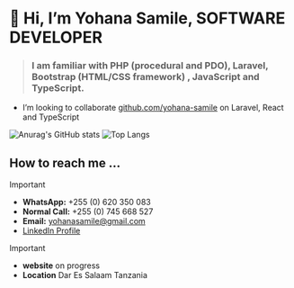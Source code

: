 #             👋 Hi, I’m Yohana Samile, SOFTWARE DEVELOPER

<!-- Web desing and developement, my goals is to become a software developer and working with big companies. -->
  
>### I am familiar with PHP (procedural and PDO), Laravel, Bootstrap (HTML/CSS framework) , JavaScript and TypeScript.
  
- I’m looking to collaborate [github.com/yohana-samile](https://github.com/yohana-samile) on Laravel, React and TypeScript

![Anurag's GitHub stats](https://github-readme-stats.vercel.app/api?username=yohana-samile&show_icons=true&theme=radical)                ![Top Langs](https://github-readme-stats.vercel.app/api/top-langs/?username=yohana-samile&langs_count=8&show_icons=true&theme=radical&layout=compact)

<!--  ![Anurag's GitHub stats](https://github-readme-stats.vercel.app/api?username=yohana-samile&show_icons=true)
 [![Anurag's GitHub stats](https://github-readme-stats.vercel.app/api?username=yohana-samile)](https://github.com/yohana-samile/github-readme-stats) ni sawa na ya juu tofaut icons
[![Top Langs](https://github-readme-stats.vercel.app/api/top-langs/?username=yohana-samile)](https://github.com/yohana-samile/github-readme-stats)
![Top Langs](https://github-readme-stats.vercel.app/api/top-langs/?username=yohana-samile&size_weight=0.5&count_weight=0.5)
![Top Langs](https://github-readme-stats.vercel.app/api/top-langs/?username=yohana-samile&layout=compact)
 ![Anurag's GitHub stats](https://github-readme-stats.vercel.app/api?username=yohana-samile&show=reviews,discussions_started,discussions_answered,prs_merged,prs_merged_percentage) THIS IS FOR PRIVATE DATA
![Anurag's GitHub stats](https://github-readme-stats.vercel.app/api?username=yohana-samile&hide=contribs,prs) -->
## How to reach me ...

> [!IMPORTANT]
> - **WhatsApp:** +255 (0) 620 350 083  
> - **Normal Call:** +255 (0) 745 668 527  
> - **Email:** yohanasamile@gmail.com  
> - [LinkedIn Profile](https://linkedin.com/in/yohana-samile-954530196)

> [!IMPORTANT]
> - **website** on progress
> - **Location** Dar Es Salaam Tanzania
